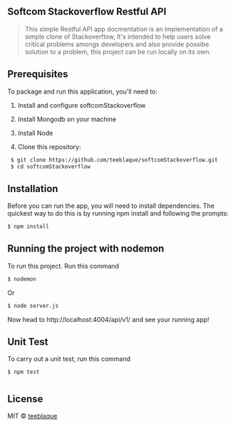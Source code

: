 
## Softcom Stackoverflow Restful API

> This simple Restful API app docmentation is an implementation of a simple clone of Stackoverflow, It's intended to help users solve critical problems amongs developers and also provide possibe solution to a problem, this project can be run locally on its own.

## Prerequisites

To package and run this application, you'll need to:

1. Install and configure softcomStackoverflow

2. Install Mongodb on your machine

3. Install Node

4. Clone this repository:

```sh
 $ git clone https://github.com/teeblaque/softcomStackoverflow.git
 $ cd softcomStackoverflow
```

## Installation

Before you can run the app, you will need to install dependencies. The quickest way to do this is by running npm install and following the prompts:

```sh
$ npm install 
```

## Running the project with nodemon

To run this project. Run this command
 ```sh
$ nodemon 
```

Or

 ```sh
$ node server.js 
```

Now head to http://localhost:4004/api/v1/ and see your running app!

## Unit Test

To carry out a unit test, run this command
 ```sh
$ npm test 
```

#
## License

MIT © [teeblaque](https://github.com/teeblaque)
